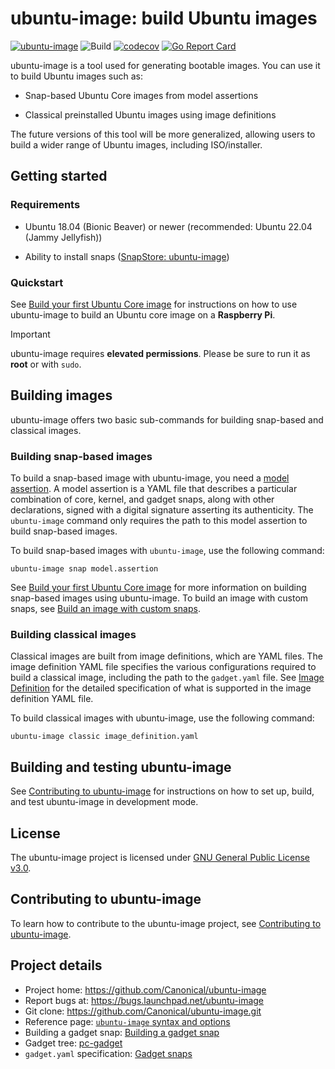 # ubuntu-image: build Ubuntu images

[![ubuntu-image](https://snapcraft.io/ubuntu-image/badge.svg)](https://snapcraft.io/ubuntu-image)
![Build](https://github.com/canonical/ubuntu-image/actions/workflows/build-and-test.yml/badge.svg)
[![codecov](https://codecov.io/gh/canonical/ubuntu-image/branch/main/graph/badge.svg?token=F9jE9HKo1a)](https://codecov.io/gh/canonical/ubuntu-image)
[![Go Report Card](https://goreportcard.com/badge/github.com/canonical/ubuntu-image)](https://goreportcard.com/report/github.com/canonical/ubuntu-image)

ubuntu-image is a tool used for generating bootable images. You can use it to build Ubuntu images such as:

- Snap-based Ubuntu Core images from model assertions

- Classical preinstalled Ubuntu images using image definitions

The future versions of this tool will be more generalized, allowing users to build a wider range of Ubuntu images, including ISO/installer.

## Getting started

### Requirements

* Ubuntu 18.04 (Bionic Beaver) or newer (recommended: Ubuntu 22.04 (Jammy Jellyfish))

* Ability to install snaps ([SnapStore: ubuntu-image](https://snapcraft.io/ubuntu-image))

### Quickstart

See [Build your first Ubuntu Core image](https://ubuntu.com/core/docs/build-an-image) for instructions on how to use ubuntu-image to build an Ubuntu core image on a **Raspberry Pi**.

> [!IMPORTANT] 
> ubuntu-image requires **elevated permissions**. Please be sure to run it as **root** or with `sudo`.

## Building images

ubuntu-image offers two basic sub-commands for building snap-based and classical images.

### Building snap-based images

To build a snap-based image with ubuntu-image, you need a [model assertion](https://ubuntu.com/core/docs/reference/assertions/model). A model assertion is a YAML file that describes a particular combination of core, kernel, and gadget snaps, along with other declarations, signed with a digital signature asserting its authenticity. The `ubuntu-image` command only requires the path to this model assertion to build snap-based images.

To build snap-based images with `ubuntu-image`, use the following command:

```
ubuntu-image snap model.assertion
```

See [Build your first Ubuntu Core image](https://ubuntu.com/core/docs/build-an-image) for more information on building snap-based images using ubuntu-image. To build an image with custom snaps, see [Build an image with custom snaps](https://ubuntu.com/core/docs/custom-images).

### Building classical images

Classical images are built from image definitions, which are YAML files. The image definition YAML file specifies the various configurations required to build a classical image, including the path to the `gadget.yaml` file. See [Image Definition](internal/imagedefinition/README.rst) for the detailed specification of what is supported in the image definition YAML file.

To build classical images with ubuntu-image, use the following command:

```
ubuntu-image classic image_definition.yaml
```

## Building and testing ubuntu-image

See [Contributing to ubuntu-image](/CONTRIBUTING.md) for instructions on how to set up, build, and test ubuntu-image in development mode.

## License

The ubuntu-image project is licensed under [GNU General Public License v3.0](/LICENSE).

## Contributing to ubuntu-image

To learn how to contribute to the ubuntu-image project, see [Contributing to ubuntu-image](/CONTRIBUTING.md).

## Project details

* Project home: https://github.com/Canonical/ubuntu-image
* Report bugs at: https://bugs.launchpad.net/ubuntu-image
* Git clone: https://github.com/Canonical/ubuntu-image.git
* Reference page: [`ubuntu-image` syntax and options](https://canonical-subiquity.readthedocs-hosted.com/en/latest/reference/ubuntu-image.html)
* Building a gadget snap: [Building a gadget snap](https://ubuntu.com/core/docs/gadget-building)
* Gadget tree: [pc-gadget](https://github.com/snapcore/pc-gadget)
* `gadget.yaml` specification: [Gadget snaps](https://forum.snapcraft.io/t/gadget-snaps)
